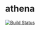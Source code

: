 # athena
[![Build Status](https://travis-ci.org/demkada/athena.svg?branch=master)](https://travis-ci.org/demkada/athena)
